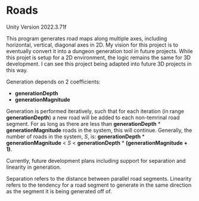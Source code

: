 # Roads

Unity Version 2022.3.71f

This program generates road maps along multiple axes, including horizontal, vertical, diagonal axes in 2D. My vision for this project is to eventually convert it into a dungeon generation tool in future projects. While this projet is setup for a 2D environment, the logic remains the same for 3D development. I can see this project being adapted into future 3D projects in this way.

Generation depends on 2 coefficients:
- **generationDepth**
- **generationMagnitude**

Generation is performed iteratively, such that for each iteration (in range **generationDepth**) a new road will be added to each non-temrinal road segment. For as long as there are less than **generationDepth** * **generationMagnitude** roads in the system, this will continue. Generally, the number of roads in the system, *S*, is: **generationDepth** * **generationMagnitude** < *S* < **generationDepth** * **(generationMagnitude + 1)**.

Currently, future development plans including support for separation and linearity in generation. 

Separation refers to the distance between parallel road segments. Linearity refers to the tendency for a road segment to generate in the same direction as the segment it is being generated off of. 

